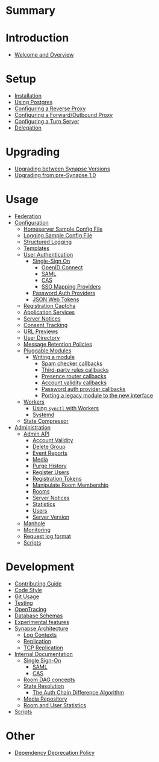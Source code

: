 # Summary

# Introduction
- [Welcome and Overview](welcome_and_overview.md)

# Setup
  - [Installation](setup/installation.md)
  - [Using Postgres](postgres.md)
  - [Configuring a Reverse Proxy](reverse_proxy.md)
  - [Configuring a Forward/Outbound Proxy](setup/forward_proxy.md)
  - [Configuring a Turn Server](turn-howto.md)
  - [Delegation](delegate.md)

# Upgrading
  - [Upgrading between Synapse Versions](upgrade.md)
  - [Upgrading from pre-Synapse 1.0](MSC1711_certificates_FAQ.md)

# Usage
  - [Federation](federate.md)
  - [Configuration](usage/configuration/README.md)
    - [Homeserver Sample Config File](usage/configuration/homeserver_sample_config.md)
    - [Logging Sample Config File](usage/configuration/logging_sample_config.md)
    - [Structured Logging](structured_logging.md)
    - [Templates](templates.md)
    - [User Authentication](usage/configuration/user_authentication/README.md)
      - [Single-Sign On]()
        - [OpenID Connect](openid.md)
        - [SAML]()
        - [CAS]()
        - [SSO Mapping Providers](sso_mapping_providers.md)
      - [Password Auth Providers](password_auth_providers.md)
      - [JSON Web Tokens](jwt.md)
    - [Registration Captcha](CAPTCHA_SETUP.md)
    - [Application Services](application_services.md)
    - [Server Notices](server_notices.md)
    - [Consent Tracking](consent_tracking.md)
    - [URL Previews](development/url_previews.md)
    - [User Directory](user_directory.md)
    - [Message Retention Policies](message_retention_policies.md)
    - [Pluggable Modules](modules/index.md)
      - [Writing a module](modules/writing_a_module.md)
        - [Spam checker callbacks](modules/spam_checker_callbacks.md)
        - [Third-party rules callbacks](modules/third_party_rules_callbacks.md)
        - [Presence router callbacks](modules/presence_router_callbacks.md)
        - [Account validity callbacks](modules/account_validity_callbacks.md)
        - [Password auth provider callbacks](modules/password_auth_provider_callbacks.md)
        - [Porting a legacy module to the new interface](modules/porting_legacy_module.md)
    - [Workers](workers.md)
      - [Using `synctl` with Workers](synctl_workers.md)
      - [Systemd](systemd-with-workers/README.md)
    - [State Compressor](state_compressor.md)
  - [Administration](usage/administration/README.md)
    - [Admin API](usage/administration/admin_api/README.md)
      - [Account Validity](admin_api/account_validity.md)
      - [Delete Group](admin_api/delete_group.md)
      - [Event Reports](admin_api/event_reports.md)
      - [Media](admin_api/media_admin_api.md)
      - [Purge History](admin_api/purge_history_api.md)
      - [Register Users](admin_api/register_api.md)
      - [Registration Tokens](usage/administration/admin_api/registration_tokens.md)
      - [Manipulate Room Membership](admin_api/room_membership.md)
      - [Rooms](admin_api/rooms.md)
      - [Server Notices](admin_api/server_notices.md)
      - [Statistics](admin_api/statistics.md)
      - [Users](admin_api/user_admin_api.md)
      - [Server Version](admin_api/version_api.md)
    - [Manhole](manhole.md)
    - [Monitoring](metrics-howto.md)
    - [Request log format](usage/administration/request_log.md)
    - [Scripts]()

# Development
  - [Contributing Guide](development/contributing_guide.md)
  - [Code Style](code_style.md)
  - [Git Usage](development/git.md)
  - [Testing]()
  - [OpenTracing](opentracing.md)
  - [Database Schemas](development/database_schema.md)
  - [Experimental features](development/experimental_features.md)
  - [Synapse Architecture]()
    - [Log Contexts](log_contexts.md)
    - [Replication](replication.md)
    - [TCP Replication](tcp_replication.md)
  - [Internal Documentation](development/internal_documentation/README.md)
    - [Single Sign-On]()
      - [SAML](development/saml.md)
      - [CAS](development/cas.md)
    - [Room DAG concepts](development/room-dag-concepts.md)
    - [State Resolution]()
      - [The Auth Chain Difference Algorithm](auth_chain_difference_algorithm.md)
    - [Media Repository](media_repository.md)
    - [Room and User Statistics](room_and_user_statistics.md)
  - [Scripts]()

# Other
  - [Dependency Deprecation Policy](deprecation_policy.md)
